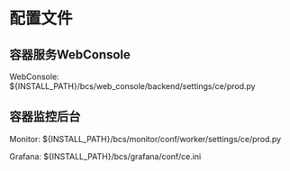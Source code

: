 # 配置文件
## 容器服务WebConsole

WebConsole: \${INSTALL_PATH}/bcs/web_console/backend/settings/ce/prod.py

## 容器监控后台

Monitor: \${INSTALL_PATH}/bcs/monitor/conf/worker/settings/ce/prod.py

Grafana: \${INSTALL_PATH}/bcs/grafana/conf/ce.ini
